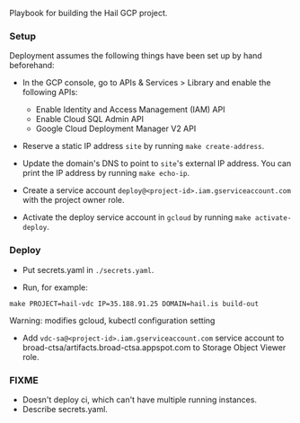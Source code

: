 Playbook for building the Hail GCP project.

### Setup

Deployment assumes the following things have been set up by hand
beforehand:

 - In the GCP console, go to APIs & Services > Library and enable the
   following APIs:

   - Enable Identity and Access Management (IAM) API
   - Enable Cloud SQL Admin API
   - Google Cloud Deployment Manager V2 API

 - Reserve a static IP address `site` by running `make create-address`.

 - Update the domain's DNS to point to `site`'s external IP address.
   You can print the IP address by running `make echo-ip`.

 - Create a service account
   `deploy@<project-id>.iam.gserviceaccount.com` with the project
   owner role.

 - Activate the deploy service account in `gcloud` by running `make
   activate-deploy`.

### Deploy

 - Put secrets.yaml in `./secrets.yaml`.

 - Run, for example:

```
make PROJECT=hail-vdc IP=35.188.91.25 DOMAIN=hail.is build-out
```

   Warning: modifies gcloud, kubectl configuration setting

 - Add `vdc-sa@<project-id>.iam.gserviceaccount.com` service account
   to broad-ctsa/artifacts.broad-ctsa.appspot.com to Storage Object
   Viewer role.

### FIXME

 - Doesn't deploy ci, which can't have multiple running instances.
 - Describe secrets.yaml.
